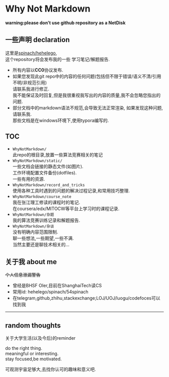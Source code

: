 # Why Not Markdown

**warning:please don’t use github repository as a NetDisk**

## 一些声明 declaration

这里是[spinach/hehelego](https://github.com/hehelego),  
这个repository将会发布我的一些 学习笔记/解题报告.


- 所有内容以**CC0**协议发布.
- 如果您发现此git repo中的内容的任何问题(包括但不限于错误/语义不清/引用不明/非规范引用)  
  请联系我进行修正.  
  我不能保证及时回复,但是我很重视我写出的内容的质量,我不会忽略您指出的问题.
- 部分文档中的markdown语法不规范,会导致无法正常渲染, 如果发现这种问题, 请联系我.  
  那些文档是在windows环境下,使用typora编写的.

## TOC

- `WhyNotMarkdown/`  
  此repo的根目录,放置一些算法竞赛相关的笔记
- `WhyNotMarkdown/static/`  
  一些文档会链接的静态文件(如图片).  
  工作环境配置文件备份(dotfiles).  
  一些有用的资源.
- `WhyNotMarkdown/record_and_tricks`  
  使用各种工具时遇到的问题的解决过程记录,和常用技巧整理.  
- `WhyNotMarkdown/course_note`  
  我在张江理工修读的课程时的笔记.  
  在coursera/edx/MITOCW等平台上学习时的课程记录.
- `WhyNotMarkdown/杂题`  
  我的算法竞赛训练记录和解题报告.
- `WhyNotMarkdown/杂谈`  
  没有明确内容范围限制.  
  聊一些想法,一些期望,一些不满.  
  当然主要还是聊技术相关的...

## 关于我 about me

~~个人信息泄漏警告~~  

- 曾经是BHSF OIer,目前在ShanghaiTech读CS
- 常用id: hehelego/spinach/54spinach
- 在telegram,github,zhihu,stackexchange;LOJ/UOJ/luogu/codefoces可以找到我

----------------------------------------------------------------

## random thoughts

关于大学生活(以及今后)的reminder

do the right thing.  
meaningful or interesting.  
stay focused,be motivated.  

可观测宇宙足够大,去找你认可的趣味和意义吧.  


